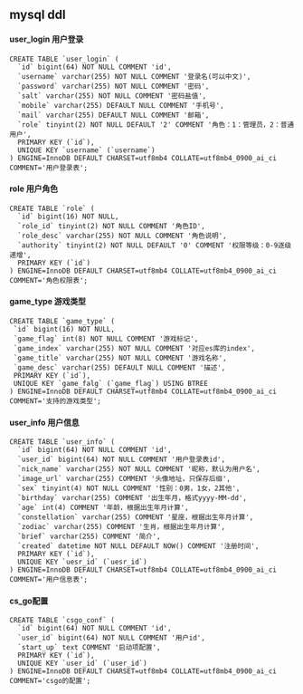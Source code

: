 
## mysql ddl
#### user_login 用户登录
    CREATE TABLE `user_login` (
      `id` bigint(64) NOT NULL COMMENT 'id',
      `username` varchar(255) NOT NULL COMMENT '登录名(可以中文)',
      `password` varchar(255) NOT NULL COMMENT '密码',
      `salt` varchar(255) NOT NULL COMMENT '密码盐值',
      `mobile` varchar(255) DEFAULT NULL COMMENT '手机号',
      `mail` varchar(255) DEFAULT NULL COMMENT '邮箱',
      `role` tinyint(2) NOT NULL DEFAULT '2' COMMENT '角色：1：管理员，2：普通用户',
      PRIMARY KEY (`id`),
      UNIQUE KEY `username` (`username`)
    ) ENGINE=InnoDB DEFAULT CHARSET=utf8mb4 COLLATE=utf8mb4_0900_ai_ci COMMENT='用户登录表';
    
#### role 用户角色
    CREATE TABLE `role` (
      `id` bigint(16) NOT NULL,
      `role_id` tinyint(2) NOT NULL COMMENT '角色ID',
      `role_desc` varchar(255) NOT NULL COMMENT '角色说明',
      `authority` tinyint(2) NOT NULL DEFAULT '0' COMMENT '权限等级：0-9逐级递增',
      PRIMARY KEY (`id`)
    ) ENGINE=InnoDB DEFAULT CHARSET=utf8mb4 COLLATE=utf8mb4_0900_ai_ci COMMENT='角色权限表';
    
#### game_type 游戏类型
    CREATE TABLE `game_type` (
     `id` bigint(16) NOT NULL,
     `game_flag` int(8) NOT NULL COMMENT '游戏标记',
     `game_index` varchar(255) NOT NULL COMMENT '对应es库的index',
     `game_title` varchar(255) NOT NULL COMMENT '游戏名称',
     `game_desc` varchar(255) DEFAULT NULL COMMENT '描述',
     PRIMARY KEY (`id`),
     UNIQUE KEY `game_falg` (`game_flag`) USING BTREE
    ) ENGINE=InnoDB DEFAULT CHARSET=utf8mb4 COLLATE=utf8mb4_0900_ai_ci COMMENT='支持的游戏类型';
    
#### user_info 用户信息
    CREATE TABLE `user_info` (
      `id` bigint(64) NOT NULL COMMENT 'id',
      `user_id` bigint(64) NOT NULL COMMENT '用户登录表id',
      `nick_name` varchar(255) NOT NULL COMMENT '昵称，默认为用户名',
      `image_url` varchar(255) COMMENT '头像地址，只保存后缀',
      `sex` tinyint(4) NOT NULL COMMENT '性别：0男，1女，2其他',
      `birthday` varchar(255) COMMENT '出生年月，格式yyyy-MM-dd',
      `age` int(4) COMMENT '年龄，根据出生年月计算',
      `constellation` varchar(255) COMMENT '星座，根据出生年月计算',
      `zodiac` varchar(255) COMMENT '生肖，根据出生年月计算',
      `brief` varchar(255) COMMENT '简介',
      `created` datetime NOT NULL DEFAULT NOW() COMMENT '注册时间',
      PRIMARY KEY (`id`),
      UNIQUE KEY `uesr_id` (`uesr_id`)
    ) ENGINE=InnoDB DEFAULT CHARSET=utf8mb4 COLLATE=utf8mb4_0900_ai_ci COMMENT='用户信息表';
    
#### cs_go配置
    CREATE TABLE `csgo_conf` (
      `id` bigint(64) NOT NULL COMMENT 'id',
      `user_id` bigint(64) NOT NULL COMMENT '用户id',
      `start_up` text COMMENT '启动项配置',
      PRIMARY KEY (`id`),
      UNIQUE KEY `user_id` (`user_id`)
    ) ENGINE=InnoDB DEFAULT CHARSET=utf8mb4 COLLATE=utf8mb4_0900_ai_ci COMMENT='csgo的配置';


